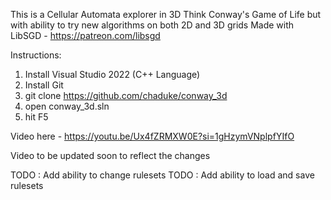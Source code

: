 This is a Cellular Automata explorer in 3D
Think Conway's Game of Life but with ability 
to try new algorithms on both 2D and 3D grids
Made with LibSGD - https://patreon.com/libsgd

Instructions: 
1) Install Visual Studio 2022 (C++ Language)
2) Install Git
3) git clone https://github.com/chaduke/conway_3d
4) open conway_3d.sln
5) hit F5

Video here - https://youtu.be/Ux4fZRMXW0E?si=1gHzymVNplpfYIfO

Video to be updated soon to reflect the changes

TODO : Add ability to change rulesets
TODO : Add ability to load and save rulesets
